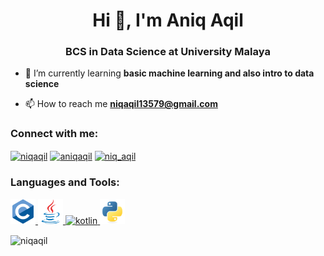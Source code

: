 <h1 align="center">Hi 👋, I'm Aniq Aqil</h1>
<h3 align="center">BCS in Data Science at University Malaya</h3>

- 🌱 I’m currently learning **basic machine learning and also intro to data science**

- 📫 How to reach me **niqaqil13579@gmail.com**

<h3 align="left">Connect with me:</h3>
<p align="left">
<a href="https://twitter.com/niqaqil" target="blank"><img align="center" src="https://raw.githubusercontent.com/rahuldkjain/github-profile-readme-generator/neutral-icons/src/images/icons/Social/twitter.svg" alt="niqaqil" height="30" width="40" /></a>
<a href="https://linkedin.com/in/aniqaqil" target="blank"><img align="center" src="https://raw.githubusercontent.com/rahuldkjain/github-profile-readme-generator/neutral-icons/src/images/icons/Social/linked-in-alt.svg" alt="aniqaqil" height="30" width="40" /></a>
<a href="https://instagram.com/niq_aqil" target="blank"><img align="center" src="https://raw.githubusercontent.com/rahuldkjain/github-profile-readme-generator/neutral-icons/src/images/icons/Social/instagram.svg" alt="niq_aqil" height="30" width="40" /></a>
</p>

<h3 align="left">Languages and Tools:</h3>
<p align="left"> <a href="https://www.cprogramming.com/" target="_blank"> <img src="https://raw.githubusercontent.com/devicons/devicon/master/icons/c/c-original.svg" alt="c" width="40" height="40"/> </a> <a href="https://www.java.com" target="_blank"> <img src="https://raw.githubusercontent.com/devicons/devicon/master/icons/java/java-original.svg" alt="java" width="40" height="40"/> </a> <a href="https://kotlinlang.org" target="_blank"> <img src="https://www.vectorlogo.zone/logos/kotlinlang/kotlinlang-icon.svg" alt="kotlin" width="40" height="40"/> </a> <a href="https://www.python.org" target="_blank"> <img src="https://raw.githubusercontent.com/devicons/devicon/master/icons/python/python-original.svg" alt="python" width="40" height="40"/> </a> </p>

<p><img align="center" src="https://github-readme-streak-stats.herokuapp.com/?user=niqaqil&" alt="niqaqil" /></p>
